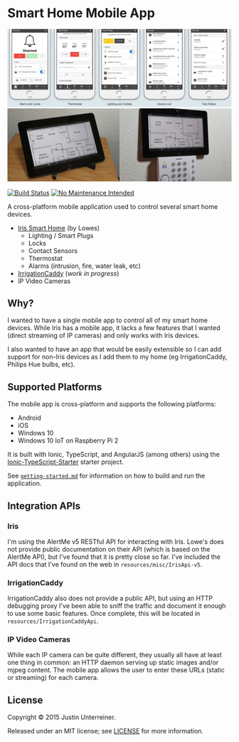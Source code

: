 Smart Home Mobile App
=============================

![banner](.readme/banner.jpg)
![dashboard banner](.readme/dashboard-banner.jpg)

[![Build Status](https://travis-ci.org/Justin-Credible/Smart-Home-Mobile.svg?branch=master)](https://travis-ci.org/Justin-Credible/Smart-Home-Mobile)
[![No Maintenance Intended](http://unmaintained.tech/badge.svg)](http://unmaintained.tech/)

A cross-platform mobile application used to control several smart home devices.

* [Iris Smart Home](http://www.lowes.com/cd_Iris_239939199_) (by Lowes)
	* Lighting / Smart Plugs
	* Locks
	* Contact Sensors
	* Thermostat
	* Alarms (intrusion, fire, water leak, etc)
* [IrrigationCaddy](http://irrigationcaddy.com) (*work in progress*)
* IP Video Cameras

## Why? ##

I wanted to have a single mobile app to control all of my smart home devices. While Iris has a mobile app, it lacks a few features that I wanted (direct streaming of IP cameras) and only works with Iris devices.

I also wanted to have an app that would be easily extensible so I can add support for non-Iris devices as I add them to my home (eg IrrigationCaddy, Philips Hue bulbs, etc).  

## Supported Platforms ##

The mobile app is cross-platform and supports the following platforms:

* Android
* iOS
* Windows 10
* Windows 10 IoT on Raspberry Pi 2

It is built with Ionic, TypeScript, and AngularJS (among others) using the [Ionic-TypeScript-Starter](https://github.com/Justin-Credible/Ionic-TypeScript-Starter) starter project.

See [`getting-started.md`](https://github.com/Justin-Credible/Smart-Home-Mobile/blob/master/getting-started.md) for information on how to build and run the application.

## Integration APIs ##

### Iris ###

I'm using the AlertMe v5 RESTful API for interacting with Iris. Lowe's does not provide public documentation on their API (which is based on the AlertMe API), but I've found that it is pretty close so far. I've included the API docs that I've found on the web in `resources/misc/IrisApi-v5`.

### IrrigationCaddy ###

IrrigationCaddy also does not provide a public API, but using an HTTP debugging proxy I've been able to sniff the traffic and document it enough to use some basic features. Once complete, this will be located in `resources/IrrigationCaddyApi`.

### IP Video Cameras ###

While each IP camera can be quite different, they usually all have at least one thing in common: an HTTP daemon serving up static images and/or mjpeg content. The mobile app allows the user to enter these URLs (static or streaming) for each camera.

## License ##

Copyright © 2015 Justin Unterreiner.

Released under an MIT license; see [LICENSE](https://github.com/Justin-Credible/Ionic-TypeScript-MDHA-Starter/blob/master/LICENSE) for more information.
